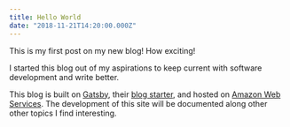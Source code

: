 ```yaml
---
title: Hello World
date: "2018-11-21T14:20:00.000Z"
---
```


This is my first post on my new blog! How exciting!

I started this blog out of my aspirations to keep current with software development and write better.  

This blog is built on [Gatsby](https://www.gatsbyjs.org), their [blog starter](https://github.com/gatsbyjs/gatsby-starter-blog), and hosted on [Amazon Web Services](https://aws.amazon.com).  The development of this site will be documented along other other topics I find interesting.